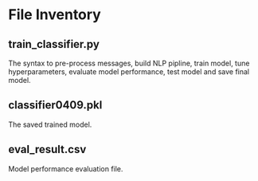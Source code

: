 # File Inventory
## train_classifier.py
The syntax to pre-process messages, build NLP pipline, train model, tune hyperparameters, evaluate model performance, test model and save final model.
## classifier0409.pkl
The saved trained model.
## eval_result.csv
Model performance evaluation file. 
